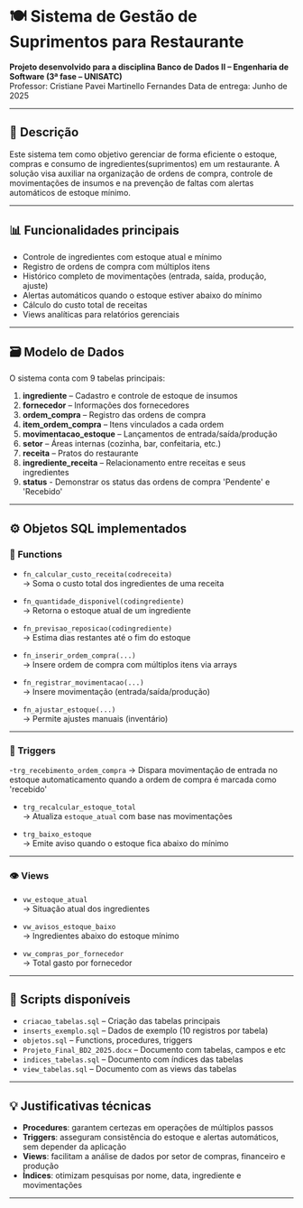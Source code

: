 # 🍽️ Sistema de Gestão de Suprimentos para Restaurante

**Projeto desenvolvido para a disciplina Banco de Dados II – Engenharia de Software (3ª fase – UNISATC)**  
Professor: Cristiane Pavei Martinello Fernandes 
Data de entrega: Junho de 2025

---

## 📌 Descrição

Este sistema tem como objetivo gerenciar de forma eficiente o estoque, compras e consumo de ingredientes(suprimentos) em um restaurante. A solução visa auxiliar na organização de ordens de compra, controle de movimentações de insumos e na prevenção de faltas com alertas automáticos de estoque mínimo.

---

## 📊 Funcionalidades principais

- Controle de ingredientes com estoque atual e mínimo
- Registro de ordens de compra com múltiplos itens
- Histórico completo de movimentações (entrada, saída, produção, ajuste)
- Alertas automáticos quando o estoque estiver abaixo do mínimo
- Cálculo do custo total de receitas
- Views analíticas para relatórios gerenciais

---

## 🗃️ Modelo de Dados

O sistema conta com 9 tabelas principais:

1. **ingrediente** – Cadastro e controle de estoque de insumos
2. **fornecedor** – Informações dos fornecedores
3. **ordem_compra** – Registro das ordens de compra
4. **item_ordem_compra** – Itens vinculados a cada ordem
5. **movimentacao_estoque** – Lançamentos de entrada/saída/produção
6. **setor** – Áreas internas (cozinha, bar, confeitaria, etc.)
7. **receita** – Pratos do restaurante
8. **ingrediente_receita** – Relacionamento entre receitas e seus ingredientes
9. **status** - Demonstrar os status das ordens de compra 'Pendente' e 'Recebido'

---

## ⚙️ Objetos SQL implementados

### 🔁 Functions

- `fn_calcular_custo_receita(codreceita)`  
  → Soma o custo total dos ingredientes de uma receita

- `fn_quantidade_disponivel(codingrediente)`  
  → Retorna o estoque atual de um ingrediente

- `fn_previsao_reposicao(codingrediente)`  
  → Estima dias restantes até o fim do estoque

- `fn_inserir_ordem_compra(...)`  
  → Insere ordem de compra com múltiplos itens via arrays

- `fn_registrar_movimentacao(...)`  
  → Insere movimentação (entrada/saída/produção)

- `fn_ajustar_estoque(...)`  
  → Permite ajustes manuais (inventário)

---

### 🔔 Triggers

-`trg_recebimento_ordem_compra`
  → Dispara movimentação de entrada no estoque automaticamento quando a ordem de compra é marcada como 'recebido'
  
- `trg_recalcular_estoque_total`  
  → Atualiza `estoque_atual` com base nas movimentações

- `trg_baixo_estoque`  
  → Emite aviso quando o estoque fica abaixo do mínimo
  
---

### 👁️ Views

- `vw_estoque_atual`  
  → Situação atual dos ingredientes

- `vw_avisos_estoque_baixo`  
  → Ingredientes abaixo do estoque mínimo

- `vw_compras_por_fornecedor`  
  → Total gasto por fornecedor

---

## 🧪 Scripts disponíveis

- `criacao_tabelas.sql` – Criação das tabelas principais
- `inserts_exemplo.sql` – Dados de exemplo (10 registros por tabela)
- `objetos.sql` – Functions, procedures, triggers
- `Projeto_Final_BD2_2025.docx` – Documento com tabelas, campos e etc
- `indices_tabelas.sql` – Documento com índices das tabelas
- `view_tabelas.sql` – Documento com as views das tabelas

---

## 💡 Justificativas técnicas

- **Procedures**: garantem certezas em operações de múltiplos passos
- **Triggers**: asseguram consistência do estoque e alertas automáticos, sem depender da aplicação
- **Views**: facilitam a análise de dados por setor de compras, financeiro e produção
- **Índices**: otimizam pesquisas por nome, data, ingrediente e movimentações

---

##
